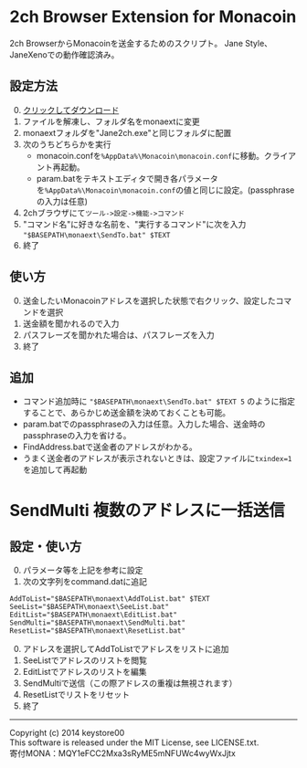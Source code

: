 2ch Browser Extension for Monacoin
===============
2ch BrowserからMonacoinを送金するためのスクリプト。
Jane Style、JaneXenoでの動作確認済み。

設定方法
---------------
0. [クリックしてダウンロード](https://github.com/keystore00/monaext/archive/master.zip "Download")
0. ファイルを解凍し、フォルダ名をmonaextに変更
0. monaextフォルダを"Jane2ch.exe"と同じフォルダに配置
0. 次のうちどちらかを実行
    - monacoin.confを`%AppData%\Monacoin\monacoin.conf`に移動。クライアント再起動。
    - param.batをテキストエディタで開き各パラメータを`%AppData%\Monacoin\monacoin.conf`の値と同じに設定。(passphraseの入力は任意)
0. 2chブラウザにて`ツール->設定->機能->コマンド`
0. "コマンド名"に好きな名前を、"実行するコマンド"に次を入力
`"$BASEPATH\monaext\SendTo.bat" $TEXT`
0. 終了

使い方
---------------
0. 送金したいMonacoinアドレスを選択した状態で右クリック、設定したコマンドを選択
0. 送金額を聞かれるので入力
0. パスフレーズを聞かれた場合は、パスフレーズを入力
0. 終了

追加
---------------
- コマンド追加時に
`"$BASEPATH\monaext\SendTo.bat" $TEXT 5`
のように指定することで、あらかじめ送金額を決めておくことも可能。
- param.batでのpassphraseの入力は任意。入力した場合、送金時のpassphraseの入力を省ける。
- FindAddress.batで送金者のアドレスがわかる。
- うまく送金者のアドレスが表示されないときは、設定ファイルに`txindex=1`を追加して再起動


SendMulti 複数のアドレスに一括送信
===============
設定・使い方
---------------
0. パラメータ等を上記を参考に設定
0. 次の文字列をcommand.datに追記  
```
AddToList="$BASEPATH\monaext\AddToList.bat" $TEXT
SeeList="$BASEPATH\monaext\SeeList.bat"
EditList="$BASEPATH\monaext\EditList.bat"
SendMulti="$BASEPATH\monaext\SendMulti.bat"
ResetList="$BASEPATH\monaext\ResetList.bat"
```
0. アドレスを選択してAddToListでアドレスをリストに追加
0. SeeListでアドレスのリストを閲覧
0. EditListでアドレスのリストを編集
0. SendMultiで送信（この際アドレスの重複は無視されます）
0. ResetListでリストをリセット
0. 終了

---
Copyright (c) 2014 keystore00  
This software is released under the MIT License, see LICENSE.txt.  
寄付MONA：MQY1eFCC2Mxa3sRyME5mNFUWc4wyWxJjtx